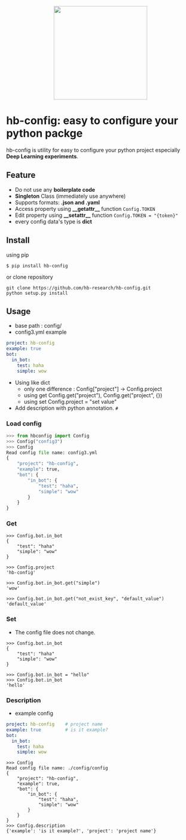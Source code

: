 
<p align="center">
  <img src="images/logo.png" width=250>
</p>

# hb-config: easy to configure your python packge


hb-config is utility for easy to configure your python project especially **Deep Learning experiments**.  

## Feature

- Do not use any **boilerplate code**
- **Singleton** Class (immediately use anywhere)
- Supports formats: **.json and .yaml**
- Access property using **\_\_getattr\_\_** function ```Config.TOKEN```
- Edit property using **\_\_setattr\_\_** function ```Config.TOKEN = "{token}"```
- every config data's type is **dict**


## Install

using pip

```
$ pip install hb-config
```

or clone repository

```
git clone https://github.com/hb-research/hb-config.git
python setup.py install
```

## Usage

- base path : config/
- config3.yml example

```yml
project: hb-config
example: true
bot:
  in_bot:
    test: haha
    simple: wow
```

- Using like dict
	- only one difference : Config["project"] -> Config.project
	- using get Config.get("project"), Config.get("project", {})
	- using set Config.project = "set value" 
- Add description with python annotation. `#` 

### Load config

```python
>>> from hbconfig import Config
>>> Config("config3")
>>> Config
Read config file name: config3.yml
{
    "project": "hb-config",
    "example": true,
    "bot": {
        "in_bot": {
            "test": "haha",
            "simple": "wow"
        }
    }
}
```

### Get
```
>>> Config.bot.in_bot
{
    "test": "haha"
    "simple": "wow"
}

>>> Config.project
'hb-config'

>>> Config.bot.in_bot.get("simple")
'wow'

>>> Config.bot.in_bot.get("not_exist_key", "default_value")
'default_value'
```

### Set 

- The config file does not change.

```
>>> Config.bot.in_bot
{
    "test": "haha"
    "simple": "wow"
}

>>> Config.bot.in_bot = "hello"
>>> Config.bot.in_bot
'hello'

```

### Description

- example config

```yml
project: hb-config    # project name
example: true         # is it example?
bot:
  in_bot:
    test: haha
    simple: wow
```

```
>>> Config
Read config file name: ./config/config
{
    "project": "hb-config",
    "example": true,
    "bot": {
        "in_bot": {
            "test": "haha",
            "simple": "wow"
        }
    }
}
>>> Config.description
{'example': 'is it example?', 'project': 'project name'}
```


